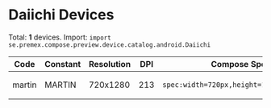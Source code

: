 # Daiichi Devices

Total: **1** devices. Import: `import se.premex.compose.preview.device.catalog.android.Daiichi`

| Code | Constant | Resolution | DPI | Compose Spec | Preview Usage |
|------|----------|------------|-----|-------------|---------------|
| martin | MARTIN | 720x1280 | 213 | `spec:width=720px,height=1280px,dpi=213` | `@Preview(device = Daiichi.MARTIN)` |

<!-- Generated automatically. Do not edit manually. -->
